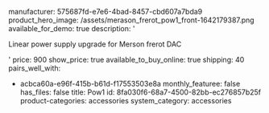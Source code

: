 manufacturer: 575687fd-e7e6-4bad-8457-cbd607a7bda9
product_hero_image: /assets/merason_frerot_pow1_front-1642179387.png
available_for_demo: true
description: '<p>Linear power supply upgrade for Merson frerot DAC</p>'
price: 900
show_price: true
available_to_buy_online: true
shipping: 40
pairs_well_with:
  - acbca60a-e96f-415b-b61d-f17553503e8a
monthly_featuree: false
has_files: false
title: Pow1
id: 8fa030f6-68a7-4500-82bb-ec276857b25f
product-categories: accessories
system_category: accessories
